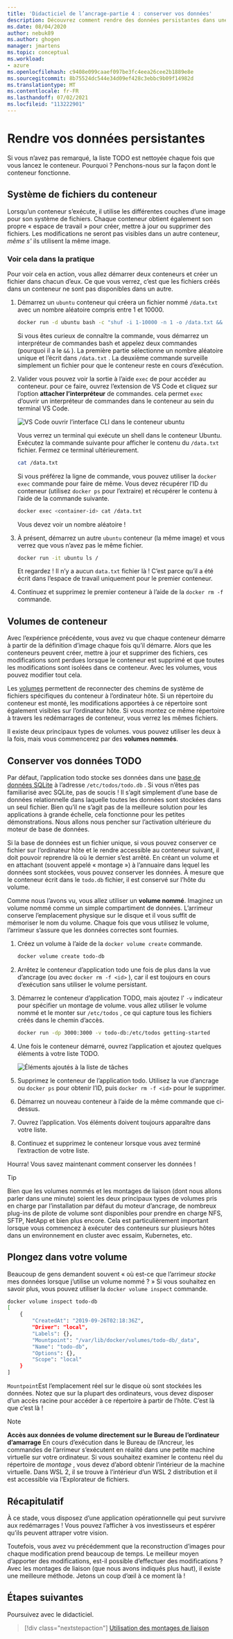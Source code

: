 ```yaml
---
title: 'Didacticiel de l’ancrage-partie 4 : conserver vos données'
description: Découvrez comment rendre des données persistantes dans une base de données et comment partager des répertoires dans un conteneur en montant un volume.
ms.date: 08/04/2020
author: nebuk89
ms.author: ghogen
manager: jmartens
ms.topic: conceptual
ms.workload:
- azure
ms.openlocfilehash: c9408e099caaef097be3fc4eea26cee2b1889e8e
ms.sourcegitcommit: 8b75524dc544e34d09ef428c3ebbc9b09f14982d
ms.translationtype: MT
ms.contentlocale: fr-FR
ms.lasthandoff: 07/02/2021
ms.locfileid: "113222901"
---
```

# <a name="persist-your-data"></a> Rendre vos données persistantes

Si vous n’avez pas remarqué, la liste TODO est nettoyée chaque fois que vous lancez le conteneur. Pourquoi ? Penchons-nous sur la façon dont le conteneur fonctionne.

## <a name="the-containers-filesystem"></a>Système de fichiers du conteneur

Lorsqu’un conteneur s’exécute, il utilise les différentes couches d’une image pour son système de fichiers. Chaque conteneur obtient également son propre « espace de travail » pour créer, mettre à jour ou supprimer des fichiers. Les modifications ne seront pas visibles dans un autre conteneur, *même s'* ils utilisent la même image.

### <a name="see-this-in-practice"></a>Voir cela dans la pratique

Pour voir cela en action, vous allez démarrer deux conteneurs et créer un fichier dans chacun d’eux. Ce que vous verrez, c’est que les fichiers créés dans un conteneur ne sont pas disponibles dans un autre.

1. Démarrez un `ubuntu` conteneur qui créera un fichier nommé `/data.txt` avec un nombre aléatoire compris entre 1 et 10000.

    ```bash
    docker run -d ubuntu bash -c "shuf -i 1-10000 -n 1 -o /data.txt && tail -f /dev/null"
    ```

    Si vous êtes curieux de connaître la commande, vous démarrez un interpréteur de commandes bash et appelez deux commandes (pourquoi il a le `&&` ). La première partie sélectionne un nombre aléatoire unique et l’écrit dans `/data.txt` . La deuxième commande surveille simplement un fichier pour que le conteneur reste en cours d’exécution.

1. Valider vous pouvez voir la sortie à l’aide `exec` de pour accéder au conteneur. pour ce faire, ouvrez l’extension de VS Code et cliquez sur l’option **attacher l’interpréteur** de commandes. cela permet `exec` d’ouvrir un interpréteur de commandes dans le conteneur au sein du terminal VS Code.

    ![VS Code ouvrir l’interface CLI dans le conteneur ubuntu](media/attach_shell.png)

    Vous verrez un terminal qui exécute un shell dans le conteneur Ubuntu. Exécutez la commande suivante pour afficher le contenu du `/data.txt` fichier. Fermez ce terminal ultérieurement.

    ```bash
    cat /data.txt
    ```

    Si vous préférez la ligne de commande, vous pouvez utiliser la `docker exec` commande pour faire de même. Vous devez récupérer l’ID du conteneur (utilisez `docker ps` pour l’extraire) et récupérer le contenu à l’aide de la commande suivante.

    ```bash
    docker exec <container-id> cat /data.txt
    ```

    Vous devez voir un nombre aléatoire !

1. À présent, démarrez un autre `ubuntu` conteneur (la même image) et vous verrez que vous n’avez pas le même fichier.

    ```bash
    docker run -it ubuntu ls /
    ```

    Et regardez ! Il n’y a aucun `data.txt` fichier là ! C’est parce qu’il a été écrit dans l’espace de travail uniquement pour le premier conteneur.

1. Continuez et supprimez le premier conteneur à l’aide de la `docker rm -f` commande.

## <a name="container-volumes"></a>Volumes de conteneur

Avec l’expérience précédente, vous avez vu que chaque conteneur démarre à partir de la définition d’image chaque fois qu’il démarre. Alors que les conteneurs peuvent créer, mettre à jour et supprimer des fichiers, ces modifications sont perdues lorsque le conteneur est supprimé et que toutes les modifications sont isolées dans ce conteneur. Avec les volumes, vous pouvez modifier tout cela.

Les [volumes](https://docs.docker.com/storage/volumes/) permettent de reconnecter des chemins de système de fichiers spécifiques du conteneur à l’ordinateur hôte. Si un répertoire du conteneur est monté, les modifications apportées à ce répertoire sont également visibles sur l’ordinateur hôte. Si vous montez ce même répertoire à travers les redémarrages de conteneur, vous verrez les mêmes fichiers.

Il existe deux principaux types de volumes. vous pouvez utiliser les deux à la fois, mais vous commencerez par des **volumes nommés**.

## <a name="persist-your-todo-data"></a>Conserver vos données TODO

Par défaut, l’application todo stocke ses données dans une [base de données SQLite](https://www.sqlite.org/index.html) à l’adresse `/etc/todos/todo.db` . Si vous n’êtes pas familiarisé avec SQLite, pas de soucis ! Il s’agit simplement d’une base de données relationnelle dans laquelle toutes les données sont stockées dans un seul fichier. Bien qu’il ne s’agit pas de la meilleure solution pour les applications à grande échelle, cela fonctionne pour les petites démonstrations. Nous allons nous pencher sur l’activation ultérieure du moteur de base de données.

Si la base de données est un fichier unique, si vous pouvez conserver ce fichier sur l’ordinateur hôte et le rendre accessible au conteneur suivant, il doit pouvoir reprendre là où le dernier s’est arrêté. En créant un volume et en attachant (souvent appelé « montage ») à l’annuaire dans lequel les données sont stockées, vous pouvez conserver les données. À mesure que le conteneur écrit dans le `todo.db` fichier, il est conservé sur l’hôte du volume.

Comme nous l’avons vu, vous allez utiliser un **volume nommé**. Imaginez un volume nommé comme un simple compartiment de données. L’arrimeur conserve l’emplacement physique sur le disque et il vous suffit de mémoriser le nom du volume. Chaque fois que vous utilisez le volume, l’arrimeur s’assure que les données correctes sont fournies.

1. Créez un volume à l’aide de la `docker volume create` commande.

    ```bash
    docker volume create todo-db
    ```

1. Arrêtez le conteneur d’application todo une fois de plus dans la vue d’ancrage (ou avec `docker rm -f <id>` ), car il est toujours en cours d’exécution sans utiliser le volume persistant.

1. Démarrez le conteneur d’application TODO, mais ajoutez l' `-v` indicateur pour spécifier un montage de volume. vous allez utiliser le volume nommé et le monter sur `/etc/todos` , ce qui capture tous les fichiers créés dans le chemin d’accès.

    ```bash
    docker run -dp 3000:3000 -v todo-db:/etc/todos getting-started
    ```

1. Une fois le conteneur démarré, ouvrez l’application et ajoutez quelques éléments à votre liste TODO.

    ![Éléments ajoutés à la liste de tâches](media/items-added.png)

1. Supprimez le conteneur de l’application todo. Utilisez la vue d’ancrage ou `docker ps` pour obtenir l’ID, puis `docker rm -f <id>` pour le supprimer.

1. Démarrez un nouveau conteneur à l’aide de la même commande que ci-dessus.

1. Ouvrez l’application. Vos éléments doivent toujours apparaître dans votre liste.

1. Continuez et supprimez le conteneur lorsque vous avez terminé l’extraction de votre liste.

Hourra! Vous savez maintenant comment conserver les données !

> [!TIP]
> Bien que les volumes nommés et les montages de liaison (dont nous allons parler dans une minute) soient les deux principaux types de volumes pris en charge par l’installation par défaut du moteur d’ancrage, de nombreux plug-ins de pilote de volume sont disponibles pour prendre en charge NFS, SFTP, NetApp et bien plus encore. Cela est particulièrement important lorsque vous commencez à exécuter des conteneurs sur plusieurs hôtes dans un environnement en cluster avec essaim, Kubernetes, etc.

## <a name="dive-into-your-volume"></a>Plongez dans votre volume

Beaucoup de gens demandent souvent « où est-ce que l’arrimeur *stocke* mes données lorsque j’utilise un volume nommé ? » Si vous souhaitez en savoir plus, vous pouvez utiliser la `docker volume inspect` commande.

```bash
docker volume inspect todo-db
[
    {
        "CreatedAt": "2019-09-26T02:18:36Z",
        "Driver": "local",
        "Labels": {},
        "Mountpoint": "/var/lib/docker/volumes/todo-db/_data",
        "Name": "todo-db",
        "Options": {},
        "Scope": "local"
    }
]
```

`Mountpoint`Est l’emplacement réel sur le disque où sont stockées les données. Notez que sur la plupart des ordinateurs, vous devez disposer d’un accès racine pour accéder à ce répertoire à partir de l’hôte. C’est là que c’est là !

> [!NOTE]
> **Accès aux données de volume directement sur le Bureau de l’ordinateur d’amarrage** En cours d’exécution dans le Bureau de l’Ancreur, les commandes de l’arrimeur s’exécutent en réalité dans une petite machine virtuelle sur votre ordinateur. Si vous souhaitez examiner le contenu réel du répertoire de *montage* , vous devez d’abord obtenir l’intérieur de la machine virtuelle. Dans WSL 2, il se trouve à l’intérieur d’un WSL 2 distribution et il est accessible via l’Explorateur de fichiers.

## <a name="recap"></a>Récapitulatif

À ce stade, vous disposez d’une application opérationnelle qui peut survivre aux redémarrages ! Vous pouvez l’afficher à vos investisseurs et espérer qu’ils peuvent attraper votre vision.

Toutefois, vous avez vu précédemment que la reconstruction d’images pour chaque modification prend beaucoup de temps. Le meilleur moyen d’apporter des modifications, est-il possible d’effectuer des modifications ? Avec les montages de liaison (que nous avons indiqués plus haut), il existe une meilleure méthode. Jetons un coup d’œil à ce moment là !

## <a name="next-steps"></a>Étapes suivantes

Poursuivez avec le didacticiel.

> [!div class="nextstepaction"]
> [Utilisation des montages de liaison](use-bind-mounts.md)
